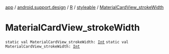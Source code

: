 [app](../../../index.md) / [android.support.design](../../index.md) / [R](../index.md) / [styleable](index.md) / [MaterialCardView_strokeWidth](./-material-card-view_stroke-width.md)

# MaterialCardView_strokeWidth

`static val MaterialCardView_strokeWidth: `[`Int`](https://kotlinlang.org/api/latest/jvm/stdlib/kotlin/-int/index.html)
`static val MaterialCardView_strokeWidth: `[`Int`](https://kotlinlang.org/api/latest/jvm/stdlib/kotlin/-int/index.html)